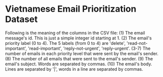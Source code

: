 # Vietnamese Email Prioritization Dataset
Following is the meaning of the columns in the CSV file:
(1) The email message's id. This is just a simple integer id starting at 1.
(2) The email's priority label (0 to 4). The 5 labels (from 0 to 4) are 'delete', 'read-not-important', 'read-important', 'reply-not-urgent', 'reply-urgent'.
(3-7) The number of emails in each priority level that were sent by the email's sender.
(8) The number of all emails that were sent to the email's sender.
(9) The email's subject. Words are separated by commas.
(10) The email's body. Lines are separated by '|', words in a line are separated by commas.
